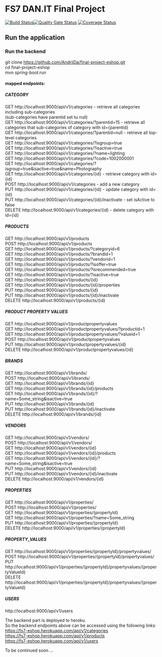 # FS7 DAN.IT Final Project
[![Build Status](https://travis-ci.com/AndriiDa/final-project-eshop.svg?branch=master)](https://travis-ci.com/AndriiDa/final-project-eshop)[![Quality Gate Status](https://sonarcloud.io/api/project_badges/measure?project=fs7-final-project&metric=alert_status)](https://sonarcloud.io/dashboard?id=fs7-final-project)
[![Coverage Status](https://coveralls.io/repos/github/AndriiDa/final-project-eshop/badge.svg?branch=master)](https://coveralls.io/github/AndriiDa/final-project-eshop?branch=master)

## Run the application

### Run the backend
git clone https://github.com/AndriiDa/final-project-eshop.git  
cd final-project-eshop  
mvn spring-boot:run  

#### mapped endpoints:  
##### CATEGORY  
GET http://localhost:9000/api/v1/categories - retrieve all categories including sub-categories  
(sub-categories have parentid set tu null)  
GET http://localhost:9000/api/v1/categories/?parentid=15 - retrieve all categories that sub-categories of category with id={parentid}  
GET http://localhost:9000/api/v1/categories/?parentid=null - retrieve all top-level categories  
GET http://localhost:9000/api/v1/categories/?isgroup=true  
GET http://localhost:9000/api/v1/categories/?isactive=true  
GET http://localhost:9000/api/v1/categories/?name=lighting  
GET http://localhost:9000/api/v1/categories/?code=1002000001  
GET http://localhost:9000/api/v1/categories/?isgroup=true&isactive=true&name=Photography   
GET http://localhost:9000/api/v1/categories/{id} - retrieve category with id={id}  
POST http://localhost:9000/api/v1/categories - add a new category  
PUT http://localhost:9000/api/v1/categories/{id} - update category with id={id}  
PUT http://localhost:9000/api/v1/categories/{id}/inactivate - set isActive to false  
DELETE http://localhost:9000/api/v1/categories/{id} - delete category with id={id}  

##### PRODUCTS  
GET http://localhost:9000/api/v1/products  
POST http://localhost:9000/api/v1/products  
GET http://localhost:9000/api/v1/products/?categoryid=6  
GET http://localhost:9000/api/v1/products/?brandid=1  
GET http://localhost:9000/api/v1/products/?vendorid=1  
GET http://localhost:9000/api/v1/products/?isoffer=true  
GET http://localhost:9000/api/v1/products/?isrecommended=true  
GET http://localhost:9000/api/v1/products/?isactive=true  
GET http://localhost:9000/api/v1/products/{id}  
GET http://localhost:9000/api/v1/products/{id}/properties  
PUT http://localhost:9000/api/v1/products/{id}  
PUT http://localhost:9000/api/v1/products/{id}/inactivate  
DELETE http://localhost:9000/api/v1/products/{id}  

##### PRODUCT PROPERTY VALUES  
GET http://localhost:9000/api/v1/productpropertyvalues  
GET http://localhost:9000/api/v1/productpropertyvalues/?productid=1  
GET http://localhost:9000/api/v1/productpropertyvalues/?valueid=1  
POST http://localhost:9000/api/v1/productpropertyvalues  
PUT http://localhost:9000/api/v1/productpropertyvalues/{id}  
DELETE http://localhost:9000/api/v1/productpropertyvalues/{id}  

##### BRANDS  
GET http://localhost:9000/api/v1/brands/  
POST http://localhost:9000/api/v1/brands/  
GET http://localhost:9000/api/v1/brands/{id}  
GET http://localhost:9000/api/v1/brands/{id}/products  
GET http://localhost:9000/api/v1/brands/{id}/?name=Some_string&isactive=true  
PUT http://localhost:9000/api/v1/brands/{id}  
PUT http://localhost:9000/api/v1/brands/{id}/inactivate  
DELETE http://localhost:9000/api/v1/brands/{id}  

##### VENDORS    
GET http://localhost:9000/api/v1/vendors/  
POST http://localhost:9000/api/v1/vendors/  
GET http://localhost:9000/api/v1/vendors/{id}  
GET http://localhost:9000/api/v1/vendors/{id}/products  
GET http://localhost:9000/api/v1/vendors/{id}/?name=Some_string&isactive=true    
PUT http://localhost:9000/api/v1/vendors/{id}  
PUT http://localhost:9000/api/v1/vendors/{id}/inactivate  
DELETE http://localhost:9000/api/v1/vendors/{id}  

##### PROPERTIES  
GET http://localhost:9000/api/v1/properties/  
POST http://localhost:9000/api/v1/properties/  
GET http://localhost:9000/api/v1/properties/{propertyId}  
GET http://localhost:9000/api/v1/properties/?name=Some_string  
PUT http://localhost:9000/api/v1/properties/{propertyId}  
DELETE http://localhost:9000/api/v1/properties/{propertyId}  

##### PROPERTY_VALUES  
GET http://localhost:9000/api/v1/properties/{propertyId}/propertyvalues/  
POST http://localhost:9000/api/v1/properties/{propertyId}/propertyvalues/  
PUT http://localhost:9000/api/v1/properties/{propertyId}/propertyvalues/{propertyValueId}  
DELETE http://localhost:9000/api/v1/properties/{propertyId}/propertyvalues/{propertyValueId}  

##### USERS  
http://localhost:9000/api/v1/users  

The backend part is deployed to heroku.  
So the backend endpoints above can be accessed using the following links:  
https://fs7-eshop.herokuapp.com/api/v1/categories  
https://fs7-eshop.herokuapp.com/api/v1/products  
https://fs7-eshop.herokuapp.com/api/v1/users  

To be continued soon ...  
